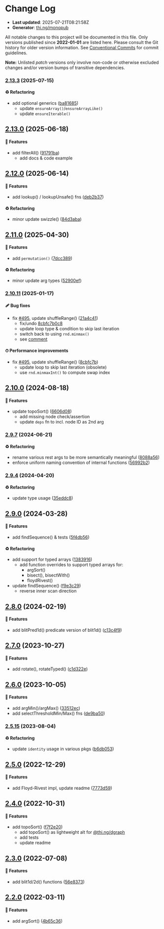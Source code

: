 # Change Log

- **Last updated**: 2025-07-21T08:21:58Z
- **Generator**: [thi.ng/monopub](https://thi.ng/monopub)

All notable changes to this project will be documented in this file.
Only versions published since **2022-01-01** are listed here.
Please consult the Git history for older version information.
See [Conventional Commits](https://conventionalcommits.org/) for commit guidelines.

**Note:** Unlisted _patch_ versions only involve non-code or otherwise excluded changes
and/or version bumps of transitive dependencies.

### [2.13.3](https://github.com/thi-ng/umbrella/tree/@thi.ng/arrays@2.13.3) (2025-07-15)

#### ♻️ Refactoring

- add optional generics ([ba81685](https://github.com/thi-ng/umbrella/commit/ba81685))
  - update `ensureArray()`/`ensureArrayLike()`
  - update `ensureIterable()`

## [2.13.0](https://github.com/thi-ng/umbrella/tree/@thi.ng/arrays@2.13.0) (2025-06-18)

#### 🚀 Features

- add filterAll() ([91791ba](https://github.com/thi-ng/umbrella/commit/91791ba))
  - add docs & code example

## [2.12.0](https://github.com/thi-ng/umbrella/tree/@thi.ng/arrays@2.12.0) (2025-06-14)

#### 🚀 Features

- add lookup() / lookupUnsafe() fns ([deb2b37](https://github.com/thi-ng/umbrella/commit/deb2b37))

#### ♻️ Refactoring

- minor update swizzle() ([84d3aba](https://github.com/thi-ng/umbrella/commit/84d3aba))

## [2.11.0](https://github.com/thi-ng/umbrella/tree/@thi.ng/arrays@2.11.0) (2025-04-30)

#### 🚀 Features

- add `permutation()` ([7dcc389](https://github.com/thi-ng/umbrella/commit/7dcc389))

#### ♻️ Refactoring

- minor update arg types ([52900ef](https://github.com/thi-ng/umbrella/commit/52900ef))

### [2.10.11](https://github.com/thi-ng/umbrella/tree/@thi.ng/arrays@2.10.11) (2025-01-17)

#### 🩹 Bug fixes

- fix [#495](https://github.com/thi-ng/umbrella/issues/495), update shuffleRange() ([21a4c41](https://github.com/thi-ng/umbrella/commit/21a4c41))
  - fix/undo [8cbfc7b0c8](https://github.com/thi-ng/umbrella/commit/8cbfc7b0c8)
  - update loop type & condition to skip last iteration
  - switch back to using `rnd.minmax()`
  - see [comment](https://github.com/thi-ng/umbrella/issues/495#issuecomment-2595138357)

#### ⏱ Performance improvements

- fix [#495](https://github.com/thi-ng/umbrella/issues/495), update shuffleRange() ([8cbfc7b](https://github.com/thi-ng/umbrella/commit/8cbfc7b))
  - update loop to skip last iteration (obsolete)
  - use `rnd.minmaxInt()` to compute swap index

## [2.10.0](https://github.com/thi-ng/umbrella/tree/@thi.ng/arrays@2.10.0) (2024-08-18)

#### 🚀 Features

- update topoSort() ([6606d08](https://github.com/thi-ng/umbrella/commit/6606d08))
  - add missing node check/assertion
  - update `deps` fn to incl. node ID as 2nd arg

### [2.9.7](https://github.com/thi-ng/umbrella/tree/@thi.ng/arrays@2.9.7) (2024-06-21)

#### ♻️ Refactoring

- rename various rest args to be more semantically meaningful ([8088a56](https://github.com/thi-ng/umbrella/commit/8088a56))
- enforce uniform naming convention of internal functions ([56992b2](https://github.com/thi-ng/umbrella/commit/56992b2))

### [2.9.4](https://github.com/thi-ng/umbrella/tree/@thi.ng/arrays@2.9.4) (2024-04-20)

#### ♻️ Refactoring

- update type usage ([35eddc8](https://github.com/thi-ng/umbrella/commit/35eddc8))

## [2.9.0](https://github.com/thi-ng/umbrella/tree/@thi.ng/arrays@2.9.0) (2024-03-28)

#### 🚀 Features

- add findSequence() & tests ([5f4db56](https://github.com/thi-ng/umbrella/commit/5f4db56))

#### ♻️ Refactoring

- add support for typed arrays ([1383916](https://github.com/thi-ng/umbrella/commit/1383916))
  - add function overrides to support typed arrays for:
    - argSort()
    - bisect(), bisectWith()
    - floydRivest()
- update findSequence() ([f9e3c29](https://github.com/thi-ng/umbrella/commit/f9e3c29))
  - reverse inner scan direction

## [2.8.0](https://github.com/thi-ng/umbrella/tree/@thi.ng/arrays@2.8.0) (2024-02-19)

#### 🚀 Features

- add blitPred1d() predicate version of blit1d() ([c13c4f9](https://github.com/thi-ng/umbrella/commit/c13c4f9))

## [2.7.0](https://github.com/thi-ng/umbrella/tree/@thi.ng/arrays@2.7.0) (2023-10-27)

#### 🚀 Features

- add rotate(), rotateTyped() ([c1d322e](https://github.com/thi-ng/umbrella/commit/c1d322e))

## [2.6.0](https://github.com/thi-ng/umbrella/tree/@thi.ng/arrays@2.6.0) (2023-10-05)

#### 🚀 Features

- add argMin()/argMax() ([33512ec](https://github.com/thi-ng/umbrella/commit/33512ec))
- add selectThresholdMin/Max() fns ([de9ba50](https://github.com/thi-ng/umbrella/commit/de9ba50))

### [2.5.15](https://github.com/thi-ng/umbrella/tree/@thi.ng/arrays@2.5.15) (2023-08-04)

#### ♻️ Refactoring

- update `identity` usage in various pkgs ([b6db053](https://github.com/thi-ng/umbrella/commit/b6db053))

## [2.5.0](https://github.com/thi-ng/umbrella/tree/@thi.ng/arrays@2.5.0) (2022-12-29)

#### 🚀 Features

- add Floyd-Rivest impl, update readme ([7773d59](https://github.com/thi-ng/umbrella/commit/7773d59))

## [2.4.0](https://github.com/thi-ng/umbrella/tree/@thi.ng/arrays@2.4.0) (2022-10-31)

#### 🚀 Features

- add topoSort() ([f7f2e20](https://github.com/thi-ng/umbrella/commit/f7f2e20))
  - add topoSort() as lightweight alt for [@thi.ng/dgraph](https://github.com/thi-ng/umbrella/tree/main/packages/dgraph)
  - add tests
  - update readme

## [2.3.0](https://github.com/thi-ng/umbrella/tree/@thi.ng/arrays@2.3.0) (2022-07-08)

#### 🚀 Features

- add blit1d/2d() functions ([56e8373](https://github.com/thi-ng/umbrella/commit/56e8373))

## [2.2.0](https://github.com/thi-ng/umbrella/tree/@thi.ng/arrays@2.2.0) (2022-03-11)

#### 🚀 Features

- add argSort() ([4b65c36](https://github.com/thi-ng/umbrella/commit/4b65c36))
